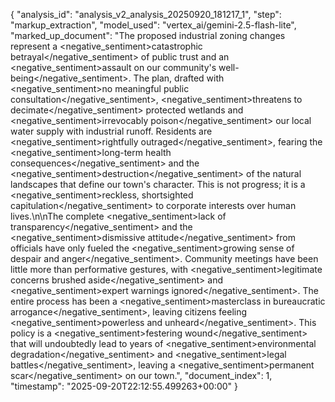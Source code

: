 {
  "analysis_id": "analysis_v2_analysis_20250920_181217_1",
  "step": "markup_extraction",
  "model_used": "vertex_ai/gemini-2.5-flash-lite",
  "marked_up_document": "The proposed industrial zoning changes represent a <negative_sentiment>catastrophic betrayal</negative_sentiment> of public trust and an <negative_sentiment>assault on our community's well-being</negative_sentiment>. The plan, drafted with <negative_sentiment>no meaningful public consultation</negative_sentiment>, <negative_sentiment>threatens to decimate</negative_sentiment> protected wetlands and <negative_sentiment>irrevocably poison</negative_sentiment> our local water supply with industrial runoff. Residents are <negative_sentiment>rightfully outraged</negative_sentiment>, fearing the <negative_sentiment>long-term health consequences</negative_sentiment> and the <negative_sentiment>destruction</negative_sentiment> of the natural landscapes that define our town's character. This is not progress; it is a <negative_sentiment>reckless, shortsighted capitulation</negative_sentiment> to corporate interests over human lives.\n\nThe complete <negative_sentiment>lack of transparency</negative_sentiment> and the <negative_sentiment>dismissive attitude</negative_sentiment> from officials have only fueled the <negative_sentiment>growing sense of despair and anger</negative_sentiment>. Community meetings have been little more than performative gestures, with <negative_sentiment>legitimate concerns brushed aside</negative_sentiment> and <negative_sentiment>expert warnings ignored</negative_sentiment>. The entire process has been a <negative_sentiment>masterclass in bureaucratic arrogance</negative_sentiment>, leaving citizens feeling <negative_sentiment>powerless and unheard</negative_sentiment>. This policy is a <negative_sentiment>festering wound</negative_sentiment> that will undoubtedly lead to years of <negative_sentiment>environmental degradation</negative_sentiment> and <negative_sentiment>legal battles</negative_sentiment>, leaving a <negative_sentiment>permanent scar</negative_sentiment> on our town.",
  "document_index": 1,
  "timestamp": "2025-09-20T22:12:55.499263+00:00"
}